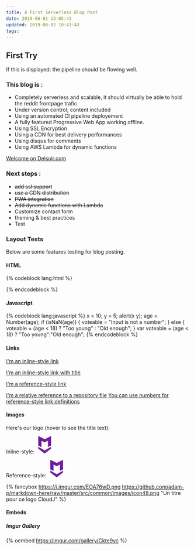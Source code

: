 ```yaml
---
title: A First Serverless Blog Post 
date: 2019-06-01 13:05:43
updated: 2019-06-02 10:41:43 
tags:
---
```


## First Try 

If this is displayed; the pipeline should be flowing well. 
<!-- more -->
### This blog is : 
* Completely serverless and scalable, it should virtually be able to hold the reddit frontpage trafic 
* Under version control; content included 
* Using an automated CI pipeline deployement  
* A fully featured Progressive Web App working offline. 
* Using SSL Encryption
* Using a CDN for best delivery performances 
* Using disqus for comments
* Using AWS Lambda for dynamic functions

[Welcome on Delsoir.com](https://www.delsoir.com)

### Next steps : 
* ~~add ssl support~~ 
* ~~use a CDN distribution~~
* ~~PWA integration~~
* ~~Add dynamic functions with Lambda~~
* Customize contact form
* theming & best practices
* Test

### Layout Tests 
Below are some features testing for blog posting. 
	
#### HTML
{% codeblock lang:html %}
<html xmlns="http://www.w3.org/1999/xhtml" xml:lang="en" lang="en">

<head>
	<title>untitled</title>
	<meta http-equiv="content-type" content="text/html;charset=utf-8" />
	<meta name="generator" content="Geany 1.27" />
</head>

<body>
	
</body>

</html>

{% endcodeblock %}


#### Javascript
{% codeblock lang:javascript %}
x = 10;
y = 5;
alert(x  y);
 age = Number(age);
if (isNaN(age)) {
  voteable = "Input is not a number";
} else {
  voteable = (age < 18) ? "Too young" : "Old enough";
}
var voteable = (age < 18) ? "Too young":"Old enough"; 
{% endcodeblock %}


#### Links 
[I'm an inline-style link](https://www.google.com)

[I'm an inline-style link with title](https://www.google.com "Google's Homepage")

[I'm a reference-style link][Arbitrary case-insensitive reference text]

[I'm a relative reference to a repository file](../blob/master/LICENSE)
[You can use numbers for reference-style link definitions][1]

[arbitrary case-insensitive reference text]: https://www.mozilla.org
[1]: http://slashdot.org
[link text itself]: http://www.reddit.com

#### Images 

Here's our logo (hover to see the title text):

Inline-style: 
![alt text](https://github.com/adam-p/markdown-here/raw/master/src/common/images/icon48.png "Logo Title Text 1")

Reference-style: 
![alt text][logo]

[logo]: https://github.com/adam-p/markdown-here/raw/master/src/common/images/icon48.png "Logo Title Text 2"


{% fancybox https://i.imgur.com/EOA76wD.png https://github.com/adam-p/markdown-here/raw/master/src/common/images/icon48.png "Un titre pour ce logo CloudJ" %}

#### Embeds

##### Imgur Gallery
{% oembed https://imgur.com/gallery/Ckte9yc %}

